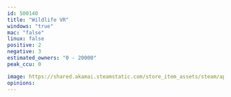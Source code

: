 ```yaml
---
id: 500140
title: "Wildlife VR"
windows: "true"
mac: "false"
linux: false
positive: 2
negative: 3
estimated_owners: "0 - 20000"
peak_ccu: 0

image: https://shared.akamai.steamstatic.com/store_item_assets/steam/apps/500140/header.jpg?t=1469813395
opinions:
---
```

